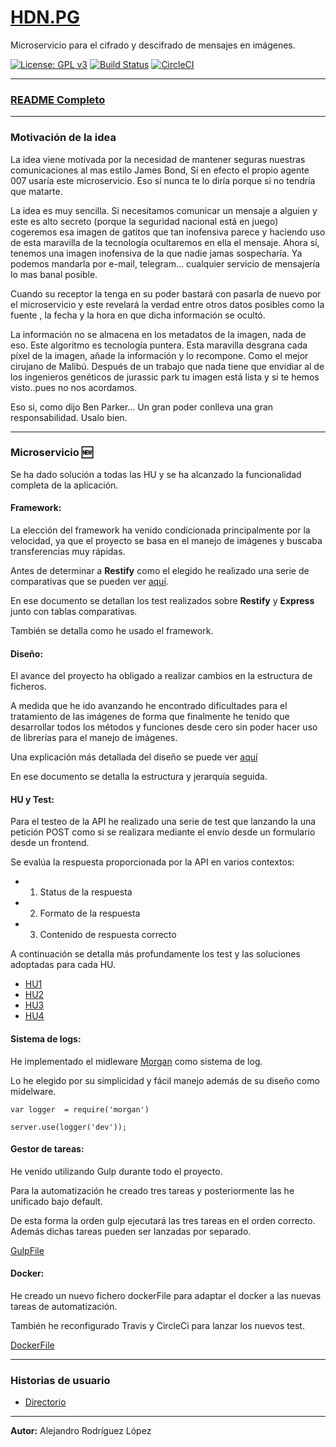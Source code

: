 # [HDN.PG](https://alexrodriguezlop.github.io/HDN.PG/)
Microservicio para el cifrado y descifrado de mensajes en imágenes.

[![License: GPL v3](https://img.shields.io/badge/License-GPLv3-blue.svg)](https://www.gnu.org/licenses/gpl-3.0)
[![Build Status](https://travis-ci.org/alexrodriguezlop/HDN.PG.svg?branch=master)](https://travis-ci.org/alexrodriguezlop/HDN.PG)
[![CircleCI](https://circleci.com/gh/alexrodriguezlop/HDN.PG.svg?style=shield)](https://app.circleci.com/pipelines/github/alexrodriguezlop/HDN.PG)

___
### [README Completo](https://github.com/alexrodriguezlop/HDN.PG/blob/master/README_FULL.md)

___
### Motivación de la idea

La idea viene motivada por la necesidad de mantener seguras nuestras comunicaciones al mas estilo James Bond, Sí en efecto el propio agente 007 usaría este microservicio. Eso sí nunca te lo diría porque si no tendría que matarte.

La idea es muy sencilla. Si necesitamos comunicar un mensaje a alguien y este es alto secreto (porque la seguridad nacional está en juego) cogeremos esa imagen de gatitos que tan inofensiva parece y haciendo uso de esta maravilla de la tecnología ocultaremos en ella el mensaje. 
Ahora sí, tenemos una imagen inofensiva de la que nadie jamas sospecharía. Ya podemos mandarla por e-mail, telegram... cualquier servicio de mensajería lo mas banal posible.

Cuando su receptor la tenga en su poder bastará con pasarla de nuevo por el microservicio y este revelará la verdad entre otros datos posibles como la fuente , la fecha y la hora en que dicha información se ocultó.

La información no se almacena en los metadatos de la imagen, nada de eso. Este algoritmo es tecnología puntera.
Esta maravilla desgrana cada píxel de la imagen, añade la información y lo recompone. Como el mejor cirujano de Malibú.
Después de un trabajo que nada tiene que envidiar al de los ingenieros genéticos de jurassic park tu imagen está lista y si te hemos visto..pues no nos acordamos. 

Eso si, como dijo Ben Parker… Un gran poder conlleva una gran responsabilidad. Usalo bien.

___
### Microservicio :new:  

Se ha dado solución a todas las HU y se ha alcanzado la funcionalidad completa de la aplicación.

#### Framework:

La elección del framework ha venido condicionada principalmente por la velocidad, ya que el proyecto se basa en el manejo de imágenes y buscaba transferencias muy rápidas.

Antes de determinar a **Restify** como el elegido he realizado una serie de comparativas que se pueden ver [aquí](https://github.com/alexrodriguezlop/HDN.PG/blob/master/docs/Elecci%C3%B3n%20de%20framework/Readme.md).

En ese documento se detallan los test realizados sobre **Restify** y **Express** junto con tablas comparativas.

También se detalla como he usado el framework.

#### Diseño:

El avance del proyecto ha obligado a realizar cambios en la estructura de ficheros.

A medida que he ido avanzando he encontrado dificultades para el tratamiento de las imágenes de forma que finalmente he tenido que desarrollar todos los métodos y funciones desde cero sin poder hacer uso de librerías para el manejo de imágenes. 

Una explicación más detallada del diseño se puede ver [aquí](https://github.com/alexrodriguezlop/HDN.PG/blob/master/docs/Dise%C3%B1o/README.md)

En ese documento se detalla la estructura y jerarquía seguida.

#### HU y Test:

Para el testeo de la API he realizado una serie de test que lanzando la una petición POST como si se realizara mediante el envío desde un formulario desde un frontend.
 
Se evalúa la respuesta proporcionada por la API en varios contextos:

- 1) Status de la respuesta

- 2) Formato de la respuesta

- 3) Contenido de respuesta correcto


A continuación se detalla más profundamente los test y las soluciones adoptadas para cada HU.

- [HU1](https://github.com/alexrodriguezlop/HDN.PG/blob/master/docs/HU/HU1.md)
- [HU2](https://github.com/alexrodriguezlop/HDN.PG/blob/master/docs/HU/HU2.md)
- [HU3](https://github.com/alexrodriguezlop/HDN.PG/blob/master/docs/HU/HU3.md)
- [HU4](https://github.com/alexrodriguezlop/HDN.PG/blob/master/docs/HU/HU4.md)


#### Sistema de logs:

He implementado el midleware [Morgan](https://www.npmjs.com/package/morgan) como sistema de log.

Lo he elegido por su simplicidad y fácil manejo además de su diseño como midelware.

```
var logger  = require('morgan')

server.use(logger('dev'));
```

#### Gestor de tareas:

He venido utilizando Gulp durante todo el proyecto.

Para la automatización he creado tres tareas y posteriormente las he unificado bajo default.

De esta forma la orden gulp ejecutará las tres tareas en el orden correcto. Además dichas tareas pueden ser lanzadas por separado.

[GulpFile](https://github.com/alexrodriguezlop/HDN.PG/blob/master/gulpfile.js)


#### Docker:

He creado un nuevo fichero dockerFile para adaptar el docker a las nuevas tareas de automatización.

También he reconfigurado Travis y CircleCi para lanzar los nuevos test.

[DockerFile](https://github.com/alexrodriguezlop/HDN.PG/blob/master/Dockerfile)

___
### Historias de usuario
- [Directorio](https://github.com/alexrodriguezlop/HDN.PG/blob/master/HU/)

___
**Autor:** Alejandro Rodríguez López



